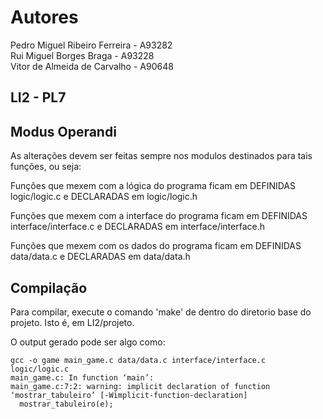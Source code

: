 Autores
=========  
Pedro Miguel Ribeiro Ferreira - A93282  
Rui Miguel Borges Braga       - A93228     
Vitor de Almeida de Carvalho  - A90648  

LI2 - PL7
------------



Modus Operandi
------------  

As alterações devem ser feitas sempre nos modulos destinados para tais funções, ou seja:  

Funções que mexem com a lógica do programa ficam em DEFINIDAS logic/logic.c e DECLARADAS em logic/logic.h  
  
Funções que mexem com a interface do programa ficam em DEFINIDAS interface/interface.c e DECLARADAS em interface/interface.h  
  
Funções que mexem com os dados do programa ficam em DEFINIDAS data/data.c e DECLARADAS em data/data.h 


Compilação
------------  

Para compilar, execute o comando 'make' de dentro do diretorio base do projeto. Isto é, em LI2/projeto.  

O output gerado pode ser algo como:  
```
gcc -o game main_game.c data/data.c interface/interface.c logic/logic.c
main_game.c: In function ‘main’:
main_game.c:7:2: warning: implicit declaration of function ‘mostrar_tabuleiro’ [-Wimplicit-function-declaration]
  mostrar_tabuleiro(e);
```



 
